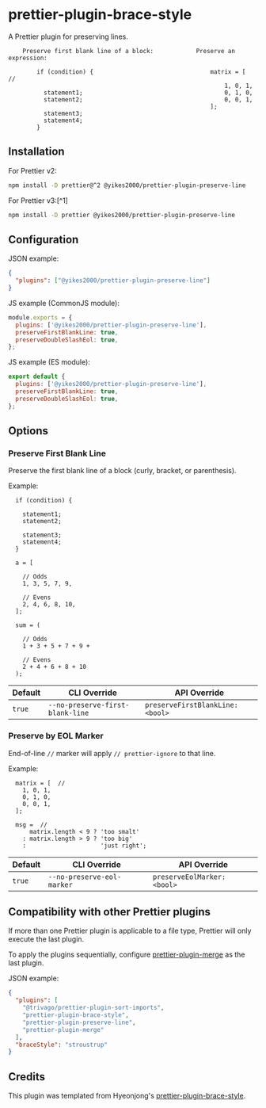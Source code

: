 # prettier-plugin-brace-style

A Prettier plugin for preserving lines.

```
    Preserve first blank line of a block:            Preserve an expression:

        if (condition) {                                 matrix = [  //
                                                             1, 0, 1,
          statement1;                                        0, 1, 0,
          statement2;                                        0, 0, 1,
                                                         ];
          statement3;
          statement4;
        }
```


## Installation

For Prettier v2:

```sh
npm install -D prettier@^2 @yikes2000/prettier-plugin-preserve-line
```

For Prettier v3:[^1]

```sh
npm install -D prettier @yikes2000/prettier-plugin-preserve-line
```


## Configuration

JSON example:

```json
{
  "plugins": ["@yikes2000/prettier-plugin-preserve-line"]
}
```

JS example (CommonJS module):

```javascript
module.exports = {
  plugins: ['@yikes2000/prettier-plugin-preserve-line'],
  preserveFirstBlankLine: true,
  preserveDoubleSlashEol: true,
};
```

JS example (ES module):

```javascript
export default {
  plugins: ['@yikes2000/prettier-plugin-preserve-line'],
  preserveFirstBlankLine: true,
  preserveDoubleSlashEol: true,
};
```

## Options

### Preserve First Blank Line

Preserve the first blank line of a block (curly, bracket, or parenthesis).

Example:
```
  if (condition) {

    statement1;
    statement2;

    statement3;
    statement4;
  }

  a = [

    // Odds
    1, 3, 5, 7, 9,

    // Evens
    2, 4, 6, 8, 10,
  ];

  sum = (

    // Odds
    1 + 3 + 5 + 7 + 9 +

    // Evens
    2 + 4 + 6 + 8 + 10
  );
```
<!-- prettier-ignore -->
Default | CLI&nbsp;Override | API&nbsp;Override
--- | --- | ---
`true` | `--no-preserve-first-blank-line` | `preserveFirstBlankLine: <bool>`

### Preserve by EOL Marker

End-of-line `//` marker will apply `// prettier-ignore` to that line.

Example:
```
  matrix = [  //
    1, 0, 1,
    0, 1, 0,
    0, 0, 1,
  ];

  msg =  //
      matrix.length < 9 ? 'too smalt'
    : matrix.length > 9 ? 'too big'
    :                     'just right';
```
<!-- prettier-ignore -->
Default | CLI&nbsp;Override | API&nbsp;Override
--- | --- | ---
`true` | `--no-preserve-eol-marker` | `preserveEolMarker: <bool>`


## Compatibility with other Prettier plugins

If more than one Prettier plugin is applicable to a file type, Prettier will only execute the last plugin.

To apply the plugins sequentially, configure [prettier-plugin-merge](https://github.com/ony3000/prettier-plugin-merge) as
the last plugin.

JSON example:

<!-- prettier-ignore -->
```json
{
  "plugins": [
    "@trivago/prettier-plugin-sort-imports",
    "prettier-plugin-brace-style",
    "prettier-plugin-preserve-line",
    "prettier-plugin-merge"
  ],
  "braceStyle": "stroustrup"
}

```
## Credits

This plugin was templated from Hyeonjong's
[prettier-plugin-brace-style](https://github.com/ony3000/prettier-plugin-brace-style).



